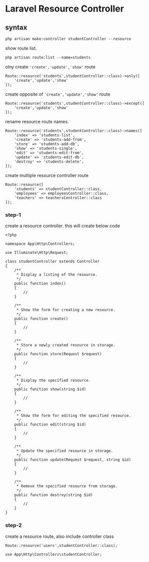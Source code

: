 # Laravel Resource Controller

## syntax
```
php artisan make:controller studentController --resource
```
show route list.
```
php artisan route:list --name=students
```
olny create `'create','update','show'` route
```
Route::resource('students',studentController::class)->only([
    'create','update','show'
]);
```
create opposite of `'create','update','show'` route
```
Route::resource('students',studentController::class)->except([
    'create','update','show'
]);
```
rename resource route names.
```
Route::resource('students',studentController::class)->names([
    'index' => 'students-list',
    'create' => 'students-add-from',
    'store' => 'students-add-db',
    'show' => 'students-single',
    'edit' => 'students-edit-from',
    'update' => 'students-edit-db',
    'destroy' => 'students-delete',
]);
```
create multiple resource controller route
```
Route::resource([
    'students' => studentController::class,
    'employees' => employeesController::class,
    'teachers' => teachersController::class
]);

```

### step-1
create a resource controller. this will create below code
```
<?php

namespace App\Http\Controllers;

use Illuminate\Http\Request;

class studentController extends Controller
{
    /**
     * Display a listing of the resource.
     */
    public function index()
    {
        //
    }

    /**
     * Show the form for creating a new resource.
     */
    public function create()
    {
        //
    }

    /**
     * Store a newly created resource in storage.
     */
    public function store(Request $request)
    {
        //
    }

    /**
     * Display the specified resource.
     */
    public function show(string $id)
    {
        //
    }

    /**
     * Show the form for editing the specified resource.
     */
    public function edit(string $id)
    {
        //
    }

    /**
     * Update the specified resource in storage.
     */
    public function update(Request $request, string $id)
    {
        //
    }

    /**
     * Remove the specified resource from storage.
     */
    public function destroy(string $id)
    {
        //
    }
}
```

### step-2
create a resource route, also include controller class
```
Route::resource('users',studentController::class);
```
```
use App\Http\Controllers\studentController;
```


